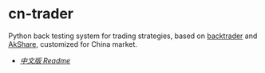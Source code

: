 # cn-trader

Python back testing system for trading strategies, based on [backtrader](https://www.backtrader.com) and [AkShare](https://www.akshare.xyz), customized for China market.

- _[中文版 Readme](https://github.com/codfish-zz/cn-trader/blob/master/README_CN.md)_
